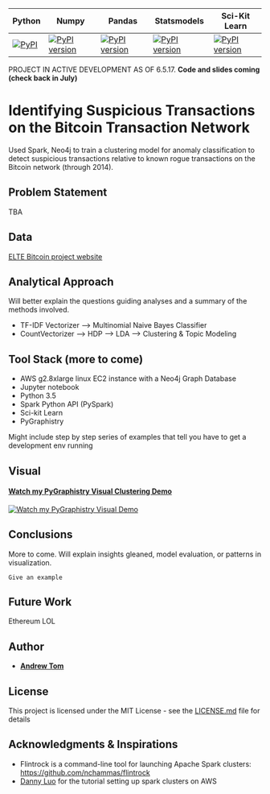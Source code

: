 Python  | Numpy | Pandas | Statsmodels | Sci-Kit Learn
--------|-----|-----|---------|------
[![PyPI](https://img.shields.io/badge/python-3.5-blue.svg)]() | [![PyPI version](https://badge.fury.io/py/numpy.svg)](https://badge.fury.io/py/numpy) | [![PyPI version](https://badge.fury.io/py/pandas.svg)](https://badge.fury.io/py/pandas) | [![PyPI version](https://badge.fury.io/py/statsmodels.svg)](https://badge.fury.io/py/statsmodels) |  [![PyPI version](https://badge.fury.io/py/scikit-learn.svg)](https://badge.fury.io/py/scikit-learn)

PROJECT IN ACTIVE DEVELOPMENT AS OF 6.5.17.  **Code and slides coming (check back in July)**

# Identifying Suspicious Transactions on the Bitcoin Transaction Network
Used Spark, Neo4j to train a clustering model for anomaly classification to detect suspicious transactions relative to known rogue transactions on the Bitcoin network (through 2014).

## Problem Statement
TBA

## Data 

[ELTE Bitcoin project website](http://webcache.googleusercontent.com/search?q=cache:oKk_QM210JEJ:www.vo.elte.hu/bitcoin/&num=1&hl=en&gl=us&strip=1&vwsrc=0)

## Analytical Approach

Will better explain the questions guiding analyses and a summary of the methods involved.

- TF-IDF Vectorizer --> Multinomial Naive Bayes Classifier
- CountVectorizer --> HDP --> LDA --> Clustering & Topic Modeling


## Tool Stack (more to come)

- AWS g2.8xlarge linux EC2 instance with a Neo4j Graph Database
- Jupyter notebook
- Python 3.5
- Spark Python API (PySpark)
- Sci-kit Learn
- PyGraphistry

Might include step by step series of examples that tell you have to get a development env running

## Visual

#### [Watch my PyGraphistry Visual Clustering Demo](https://youtu.be/VJgRxGeKTIw)
[![Watch my PyGraphistry Visual Demo](https://img.youtube.com/vi/VJgRxGeKTIw/0.jpg)](https://youtu.be/VJgRxGeKTIw)

## Conclusions
More to come.  Will explain insights gleaned, model evaluation, or patterns in visualization.

```
Give an example
```

## Future Work

Ethereum LOL


## Author

* [**Andrew Tom**](https://github.com/Atomahawk)

## License

This project is licensed under the MIT License - see the [LICENSE.md](LICENSE.md) file for details

## Acknowledgments & Inspirations
- Flintrock is a command-line tool for launching Apache Spark clusters: https://github.com/nchammas/flintrock
- [Danny Luo](https://github.com/PiercingDan/spark-Jupyter-AWS) for the tutorial setting up spark clusters on AWS


